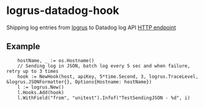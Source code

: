# logrus-datadog-hook

Shipping log entries from [logrus](https://github.com/sirupsen/logrus) to Datadog log API [HTTP endpoint](https://docs.datadoghq.com/api/?lang=bash#send-logs-over-http)

## Example

```golang
    hostName, _ := os.Hostname()
    // Sending log in JSON, batch log every 5 sec and when failure, retry up to 3 times
    hook := NewHook(host, apiKey, 5*time.Second, 3, logrus.TraceLevel, &logrus.JSONFormatter{}, Options{Hostname: hostName})
    l := logrus.New()
    l.Hooks.Add(hook)
    l.WithField("from", "unitest").Infof("TestSendingJSON - %d", i)
```
